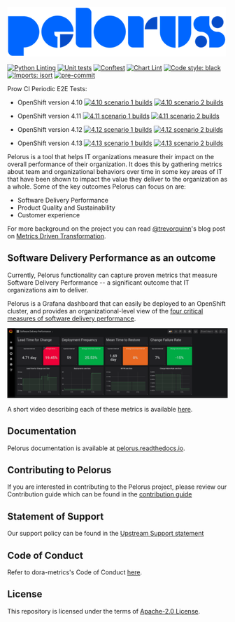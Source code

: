 ![Pelorus](docs/img/Logo-Pelorus-A-Standard-RGB_smaller.png)

[![Python Linting](https://github.com/dora-metrics/pelorus/actions/workflows/python-linting.yml/badge.svg)](https://github.com/dora-metrics/pelorus/actions)
[![Unit tests](https://github.com/dora-metrics/pelorus/actions/workflows/unittests.yml/badge.svg)](https://github.com/dora-metrics/pelorus/actions)
[![Conftest](https://github.com/dora-metrics/pelorus/actions/workflows/conftest.yml/badge.svg)](https://github.com/dora-metrics/pelorus/actions)
[![Chart Lint](https://github.com/dora-metrics/pelorus/actions/workflows/chart-lint.yml/badge.svg)](https://github.com/dora-metrics/pelorus/actions)
[![Code style: black](https://img.shields.io/badge/code%20style-black-000000.svg)](https://github.com/psf/black)
[![Imports: isort](https://img.shields.io/badge/%20imports-isort-%231674b1?style=flat&labelColor=ef8336)](https://pycqa.github.io/isort/)
[![pre-commit](https://img.shields.io/badge/pre--commit-enabled-brightgreen?logo=pre-commit&logoColor=white)](https://github.com/pre-commit/pre-commit)

Prow CI Periodic E2E Tests:

- OpenShift version 4.10 [![4.10 scenario 1 builds](https://prow.ci.openshift.org/badge.svg?jobs=periodic-ci-dora-metrics-pelorus-master-4.10-e2e-openshift-test-scenario-1-periodic)](https://prow.ci.openshift.org/job-history/gs/origin-ci-test/logs/periodic-ci-dora-metrics-pelorus-master-4.10-e2e-openshift-test-scenario-1-periodic)
[![4.10 scenario 2 builds](https://prow.ci.openshift.org/badge.svg?jobs=periodic-ci-dora-metrics-pelorus-master-4.10-e2e-openshift-test-scenario-2-periodic)](https://prow.ci.openshift.org/job-history/gs/origin-ci-test/logs/periodic-ci-dora-metrics-pelorus-master-4.10-e2e-openshift-test-scenario-2-periodic)

- OpenShift version 4.11 [![4.11 scenario 1 builds](https://prow.ci.openshift.org/badge.svg?jobs=periodic-ci-dora-metrics-pelorus-master-4.11-e2e-openshift-test-scenario-1-periodic)](https://prow.ci.openshift.org/job-history/gs/origin-ci-test/logs/periodic-ci-dora-metrics-pelorus-master-4.11-e2e-openshift-test-scenario-1-periodic)
[![4.11 scenario 2 builds](https://prow.ci.openshift.org/badge.svg?jobs=periodic-ci-dora-metrics-pelorus-master-4.11-e2e-openshift-test-scenario-2-periodic)](https://prow.ci.openshift.org/job-history/gs/origin-ci-test/logs/periodic-ci-dora-metrics-pelorus-master-4.11-e2e-openshift-test-scenario-2-periodic)

- OpenShift version 4.12 [![4.12 scenario 1 builds](https://prow.ci.openshift.org/badge.svg?jobs=periodic-ci-dora-metrics-pelorus-master-4.12-e2e-openshift-test-scenario-1-periodic)](https://prow.ci.openshift.org/job-history/gs/origin-ci-test/logs/periodic-ci-dora-metrics-pelorus-master-4.12-e2e-openshift-test-scenario-1-periodic)
[![4.12 scenario 2 builds](https://prow.ci.openshift.org/badge.svg?jobs=periodic-ci-dora-metrics-pelorus-master-4.12-e2e-openshift-test-scenario-2-periodic)](https://prow.ci.openshift.org/job-history/gs/origin-ci-test/logs/periodic-ci-dora-metrics-pelorus-master-4.12-e2e-openshift-test-scenario-2-periodic)

- OpenShift version 4.13 [![4.13 scenario 1 builds](https://prow.ci.openshift.org/badge.svg?jobs=periodic-ci-dora-metrics-pelorus-master-4.13-e2e-openshift-test-scenario-1-periodic)](https://prow.ci.openshift.org/job-history/gs/origin-ci-test/logs/periodic-ci-dora-metrics-pelorus-master-4.13-e2e-openshift-test-scenario-1-periodic)
[![4.13 scenario 2 builds](https://prow.ci.openshift.org/badge.svg?jobs=periodic-ci-dora-metrics-pelorus-master-4.13-e2e-openshift-test-scenario-2-periodic)](https://prow.ci.openshift.org/job-history/gs/origin-ci-test/logs/periodic-ci-dora-metrics-pelorus-master-4.13-e2e-openshift-test-scenario-2-periodic)

Pelorus is a tool that helps IT organizations measure their impact on the overall performance of their organization. It does this by gathering metrics about team and organizational behaviors over time in some key areas of IT that have been shown to impact the value they deliver to the organization as a whole. Some of the key outcomes Pelorus can focus on are:

- Software Delivery Performance
- Product Quality and Sustainability
- Customer experience

For more background on the project you can read [@trevorquinn](https://github.com/trevorquinn)'s blog post on [Metrics Driven Transformation](https://www.openshift.com/blog/exploring-a-metrics-driven-approach-to-transformation).

## Software Delivery Performance as an outcome

Currently, Pelorus functionality can capture proven metrics that measure Software Delivery Performance -- a significant outcome that IT organizations aim to deliver.

Pelorus is a Grafana dashboard that can easily be deployed to an OpenShift cluster, and provides an organizational-level view of the [four critical measures of software delivery performance](https://blog.openshift.com/exploring-a-metrics-driven-approach-to-transformation/).

![Software Delivery Metrics Dashboard](docs/img/sdp-dashboard.png)

A short video describing each of these metrics is available [here](https://www.youtube.com/watch?v=7-iB_KhUaQg).

## Documentation

Pelorus documentation is available at [pelorus.readthedocs.io](https://pelorus.readthedocs.io/).

## Contributing to Pelorus

If you are interested in contributing to the Pelorus project, please review our Contribution guide which can be found in the [contribution guide](./CONTRIBUTING.md)

## Statement of Support

Our support policy can be found in the [Upstream Support statement](docs/UpstreamSupport.md)

## Code of Conduct
Refer to dora-metrics's Code of Conduct [here](./CODE_OF_CONDUCT.md).

## License

This repository is licensed under the terms of [Apache-2.0 License](LICENSE).
